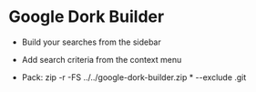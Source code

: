 # Google Dork Builder

- Build your searches from the sidebar
- Add search criteria from the context menu


- Pack: zip -r -FS ../../google-dork-builder.zip * --exclude .git
